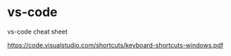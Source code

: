 # vs-code

vs-code cheat sheet

https://code.visualstudio.com/shortcuts/keyboard-shortcuts-windows.pdf
